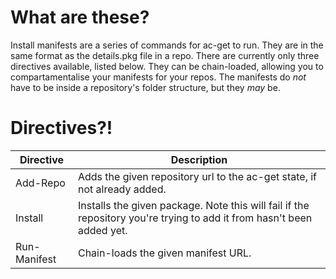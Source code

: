# What are these? #

Install manifests are a series of commands for ac-get to run. They are in the same format as the details.pkg file in a repo. There are currently only three directives available, listed below. They can be chain-loaded, allowing you to compartamentalise your manifests for your repos. The manifests do *not* have to be inside a repository's folder structure, but they *may* be.

# Directives?! #

| Directive | Description |
|--|--|
| Add-Repo | Adds the given repository url to the ac-get state, if not already added. |
| Install | Installs the given package. Note this will fail if the repository you're trying to add it from hasn't been added yet. |
| Run-Manifest | Chain-loads the given manifest URL. |